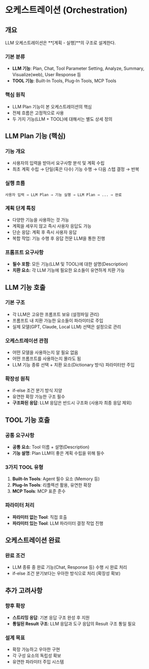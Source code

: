 # 오케스트레이션 (Orchestration)

## 개요

LLM 오케스트레이션은 **[계획 - 실행]**의 구조로 설계한다.

### 기본 분류
- **LLM 기능**: Plan, Chat, Tool Parameter Setting, Analyze, Summary, Visualize(web), User Response 등
- **TOOL 기능**: Built-In Tools, Plug-In Tools, MCP Tools

### 핵심 원칙
- LLM Plan 기능이 본 오케스트레이션의 핵심
- 전체 흐름은 고정적으로 사용
- 두 가지 기능(LLM + TOOL)에 대해서는 별도 상세 정의

## LLM Plan 기능 (핵심)

### 기능 개요
- 사용자의 입력을 받아서 요구사항 분석 및 계획 수립
- 최초 계획 수립 → 단일(혹은 다수) 기능 수행 → 다음 스텝 결정 → 반복

### 실행 흐름
```
사용자 입력 → LLM Plan → 기능 실행 → LLM Plan → ... → 완료
```

### 계획 단계 특징
- 다양한 기능을 사용하는 것 가능
- 계획을 세우지 않고 즉시 사용자 응답도 가능
- 단순 응답: 계획 후 즉시 사용자 응답
- 복합 작업: 기능 수행 후 응답 전문 LLM을 통한 진행

### 프롬프트 요구사항
- **필수 포함**: 모든 기능(LLM 및 TOOL)에 대한 설명(Description)
- **치환 요소**: 각 LLM 기능에 필요한 요소들이 유연하게 치환 가능

## LLM 기능 호출

### 기본 구조
- 각 LLM은 고유한 프롬프트 보유 (설정파일 관리)
- 프롬프트 내 치환 가능한 요소들이 파라미터로 주입
- 실제 모델(GPT, Claude, Local LLM) 선택은 설정으로 관리

### 오케스트레이션 관점
- 어떤 모델을 사용하는지 알 필요 없음
- 어떤 프롬프트를 사용하는지 몰라도 됨
- LLM 기능 종류 선택 + 치환 요소(Dictionary 방식) 파라미터만 주입

### 확장성 원칙
- if-else 조건 분기 방식 지양
- 유연한 확장 가능한 구조 필수
- **구조화된 응답**: LLM 응답은 반드시 구조화 (사용자 최종 응답 제외)

## TOOL 기능 호출

### 공통 요구사항
- **공통 요소**: Tool 이름 + 설명(Description)
- **기능 설명**: Plan LLM이 좋은 계획 수립을 위해 필수

### 3가지 TOOL 유형
1. **Built-In Tools**: Agent 필수 요소 (Memory 등)
2. **Plug-In Tools**: 리플렉션 활용, 유연한 확장
3. **MCP Tools**: MCP 표준 준수

### 파라미터 처리
- **파라미터 없는 Tool**: 직접 호출
- **파라미터 있는 Tool**: LLM 파라미터 결정 작업 진행

## 오케스트레이션 완료

### 완료 조건
- LLM 종류 중 완료 기능(Chat, Response 등) 수행 시 완료 처리
- if-else 조건 분기보다는 우아한 방식으로 처리 (확장성 확보)

## 추가 고려사항

### 향후 확장
- **스트리밍 응답**: 기본 응답 구조 완성 후 지원
- **통일된 Result 구조**: LLM 응답과 도구 응답의 Result 구조 통일 필요

### 설계 목표
- 확장 가능하고 우아한 구현
- 각 구성 요소의 독립성 확보
- 유연한 파라미터 주입 시스템